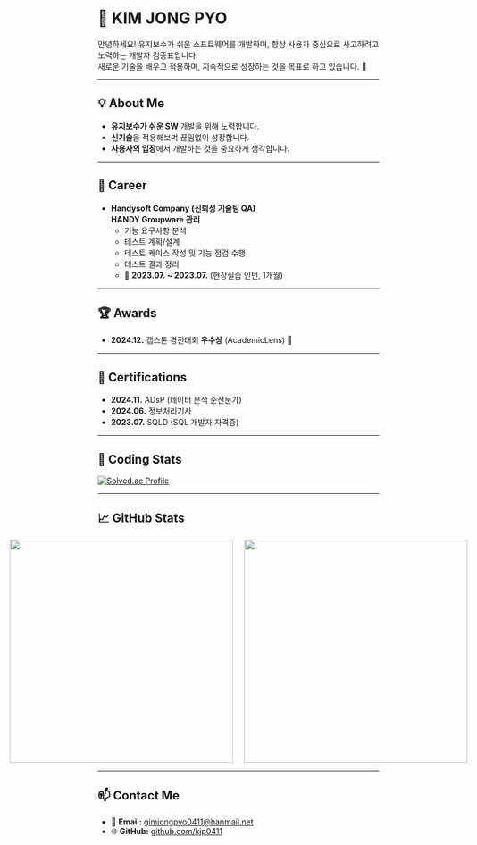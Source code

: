 # 👋 KIM JONG PYO  

안녕하세요! 유지보수가 쉬운 소프트웨어를 개발하며, 항상 사용자 중심으로 사고하려고 노력하는 개발자 김종표입니다.  
새로운 기술을 배우고 적용하며, 지속적으로 성장하는 것을 목표로 하고 있습니다. 🚀  

---

## 💡 About Me  
- **유지보수가 쉬운 SW** 개발을 위해 노력합니다.  
- **신기술**을 적용해보며 끊임없이 성장합니다.  
- **사용자의 입장**에서 개발하는 것을 중요하게 생각합니다.  

---

## 💼 Career  
- **Handysoft Company (신뢰성 기술팀 QA)**  
  **HANDY Groupware 관리**
  - 기능 요구사항 분석
  - 테스트 계획/설계
  - 테스트 케이스 작성 및 기능 점검 수행
  - 테스트 결과 정리
  - 📅 **2023.07. ~ 2023.07.** (현장실습 인턴, 1개월)

---

## 🏆 Awards  
- **2024.12.** 캡스톤 경진대회 **우수상** (AcademicLens) 🏅  

---

## 📜 Certifications  
- **2024.11.** ADsP (데이터 분석 준전문가)  
- **2024.06.** 정보처리기사
- **2023.07.** SQLD (SQL 개발자 자격증)  

---

## 🔢 Coding Stats  
[![Solved.ac Profile](http://mazassumnida.wtf/api/v2/generate_badge?boj=kjp0411)](https://solved.ac/kjp0411/)  

---

## 📈 GitHub Stats
<div style="display: flex; justify-content: center; align-items: center; gap: 20px;">
  <!-- GitHub Stats -->
  <img src="https://github-readme-stats.vercel.app/api?username=kjp0411&show_icons=true&theme=radical" width="400"/>
  
  <!-- GitAnimals -->
  <a href="https://github.com/devxb/gitanimals">
    <img src="https://render.gitanimals.org/farms/kjp0411" width="400"/>
  </a>
</div>

---

## 📫 Contact Me  
- 📧 **Email:** [gimjongpyo0411@hanmail.net](mailto:gimjongpyo0411@hanmail.net)  
- 🌐 **GitHub:** [github.com/kjp0411](https://github.com/kjp0411)  

